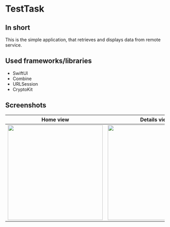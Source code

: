 # TestTask

## In short

This is the simple application, that retrieves and displays data from remote service.

## Used frameworks/libraries

* SwiftUI
* Combine
* URLSession
* CryptoKit

## Screenshots

| Home view | Details view |
|-----------|--------------|
|<img src="https://user-images.githubusercontent.com/56390513/160231902-65827714-a096-4397-b5b8-fc45cdc10c9f.png" width="300">|<img src="https://user-images.githubusercontent.com/56390513/160231943-dd464814-8f1f-4fcb-aeb5-02a41c82fda7.png" width="300">|
